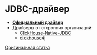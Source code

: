 # JDBC-драйвер

* **[Официальный драйвер](https://github.com/ClickHouse/clickhouse-jdbc)**
* Драйверы от сторонних организаций:
  * [ClickHouse-Native-JDBC](https://github.com/housepower/ClickHouse-Native-JDBC)
  * [clickhouse4j](https://github.com/blynkkk/clickhouse4j)

[Оригинальная статья](https://clickhouse.yandex/docs/ru/interfaces/jdbc/) <!--hide-->
